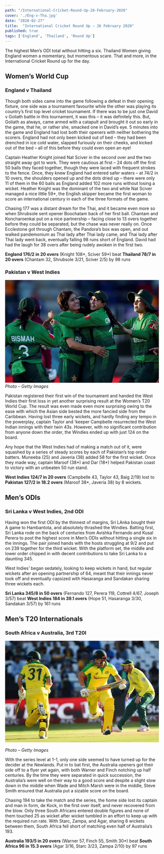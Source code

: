 ```yaml
---
path: "/International-Cricket-Round-Up-26-February-2020"
cover: './Eng-v-Tha.jpg'
date: "2020-02-27"
title:  "International Cricket Round Up – 26 February 2020"
published: true
tags: ['England', 'Thailand', 'Round Up']
---
```


The highest Men’s ODI total without hitting a six. Thailand Women giving England women a momentary, but momentous scare. That and more, in the International Cricket Round up for the day.

## Women’s World Cup
### England v Thailand
Though both sides came into the game following a defeat in their opening fixture, one side was a tournament favourite while the other was playing its country’s first top level cricket tournament. If there was to be just one David v Goliath battle in this tournament, it was this – it was definitely this. But, Goliath as always, came armed with a catapult and brought it out so early in the game, that he, or rather she, smacked one in David’s eye. 5 minutes into the game and England had lost both their openers with neither bothering the scorers. England had not only been kicked out of bed – they had been drenched in ice cold water, slapped furiously on their cheeks, and kicked out of the bed – all of this before they could even open an eye!

Captain Heather Knight joined Nat Sciver in the second over and the two straight away got to work. They were cautious at first – 24 dots off the first 50 balls they faced together, though they were laced with frequent strokes to the fence. Once, they knew England had entered safer waters – at 74/2 in 10 overs, the shoulders opened up and the dots dried up – there were only 11 of them in the 60 balls as England added 102 more runs without losing a wicket. Heather Knight was the dominant of the two and while Nat Sciver managed a nice little 59*, the English skipper became the first woman to score an international century in each of the three formats of the game.

Chasing 177 was a distant dream for the Thai, and it became even more so when Shrubsole sent opener Boochatam back of her first ball. Chantam and Koncharoenkai put on a nice partnership – facing close to 13 overs together before they could be separated, but the chase was never really on. Once Ecclestone got through Chantam, the Pandora’s box was open, and out walked pandemonium as Thai lady after Thai lady came, and Thai lady after Thai lady went back, eventually falling 98 runs short of England. David had had the laugh for 38 overs after being rudely awoken in the first two.

**England 176/2 in 20 overs** (Knight 108*, Sciver 59*) beat **Thailand 78/7 in 20 overs** (Chantam 32, Shrubsole 3/21, Sciver 2/5) by 98 runs

### Pakistan v West Indies

![Paksitan Women's Cricket Team Members](./PAKW-v-WIW.jpg)
*Photo – Getty Images*

Pakistan registered their first win of the tournament and handed the West Indies their first loss in yet another surprising result at the Women’s T20 World Cup. The result was even made even more surprising owing to the ease with which the Asian side bested the more fancied side from the Caribbean.
Having lost three early wickets, and hardly finding any tempo in the powerplay, captain Taylor and ‘keeper Campbelle resurrected the West Indian innings with their twin 43s. However, with no significant contribution from anyone down the order, the Windies ended up with just 124 on the board.

Any hope that the West Indies had of making a match out of it, were squashed by a series of steady scores by each of Pakistan’s top order batters. Muneeba (25) and Javeria (38) added 58 for the first wicket. Once they made way, captain Maroof (38*) and Dar (18*) helped Pakistan coast to victory with an unbeaten 50 run stand.

**West Indies 124/7 in 20 overs** (Campbelle 43, Taylor 43, Baig 2/19) lost to **Pakistan 127/2 in 18.2 overs** (Maroof 38*, Javeria 38) by 8 wickets.

## Men’s ODIs
### Sri Lanka v West Indies, 2nd ODI
Having won the first ODI by the thinnest of margins, Sri LAnka bought their A game to Hambantota, and absolutely thrashed the Windies. Batting first, Sri Lanka rode on the back of centuries from Avishka Fernando and Kusal Perera to post the highest score in Men’s ODIs without hitting a single six in the innings. The pair joined hands with the hosts struggling at 9/2 and put on 239 together for the third wicket. With the platform set, the middle and lower order chipped in with decent contributions to take Sri Lanka to a daunting 345.

West Indies’ began sedately, looking to keep wickets in hand, but regular wickets after an opening partnership of 64, meant that their innings never took off and eventually capsized with Hasaranga and Sandakan sharing three wickets each.

**Sri Lanka 345/8 in 50 overs** (Fernando 127, Perera 119, Cottrell 4/67, Joseph 3/57) beat **West Indies 184 in 39.1 overs** (Hope 51, Hasaranga 3/30, Sandakan 3/57) by 161 runs

## Men’s T20 Internationals
### South Africa v Australia, 3rd T20I

![Australian Batsmen taking a quick run](./Aus-v-Sa-3T20I.jpg)

*Photo – Getty Images*

With the series level at 1-1, only one side seemed to have turned up for the decider at the Newlands. Put in to bat first, the Australia openers got their side off to a flyer yet again, with both Warner and Finch notching up half centuries. By the time they were separated in quick succession, the Australia’s were well on their way to a good score and despite a slight slow down in the middle when Wade and Mitch Marsh were in the middle, Steve Smith ensured that Australia put a sizable score on the board.

Chasing 194 to take the match and the series, the home side lost its captain and man in form, de Kock, in the first over itself, and never recovered from the blow. Only three South Africans entered double figures and none of them touched 25 as wicket after wicket tumbled in an effort to keep up with the required run rate. With Starc, Zampa, and Agar, sharing 8 wickets between them, South Africa fell short of matching even half of Australia’s 193.

**Australia 193/5 in 20 overs** (Warner 57, Finch 55, Smith 30*) beat **South Africa 96 in 15.3 overs** (Agar 3/16, Starc 3/23, Zampa 2/10) by 97 runs
